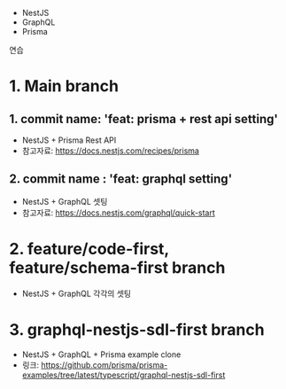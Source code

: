 - NestJS
- GraphQL
- Prisma

연습

# 1. Main branch

## 1. commit name: 'feat: prisma + rest api setting'
- NestJS + Prisma Rest API
- 참고자료: https://docs.nestjs.com/recipes/prisma

## 2. commit name : 'feat: graphql setting'
- NestJS + GraphQL 셋팅
- 참고자료: https://docs.nestjs.com/graphql/quick-start

# 2. feature/code-first, feature/schema-first branch
- NestJS + GraphQL 각각의 셋팅

# 3. graphql-nestjs-sdl-first branch
- NestJS + GraphQL + Prisma example clone
- 링크: https://github.com/prisma/prisma-examples/tree/latest/typescript/graphql-nestjs-sdl-first